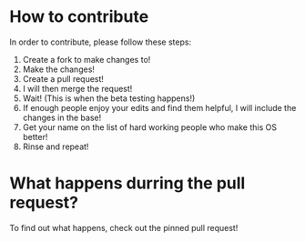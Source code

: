 # How to contribute
In order to contribute, please follow these steps:
  1. Create a fork to make changes to!
  2. Make the changes!
  3. Create a pull request!
  4. I will then merge the request!
  5. Wait! (This is when the beta testing happens!)
  6. If enough people enjoy your edits and find them helpful, I will include the changes in the base!
  7. Get your name on the list of hard working people who make this OS better!
  8. Rinse and repeat!
# What happens durring the pull request?
To find out what happens, check out the pinned pull request!
